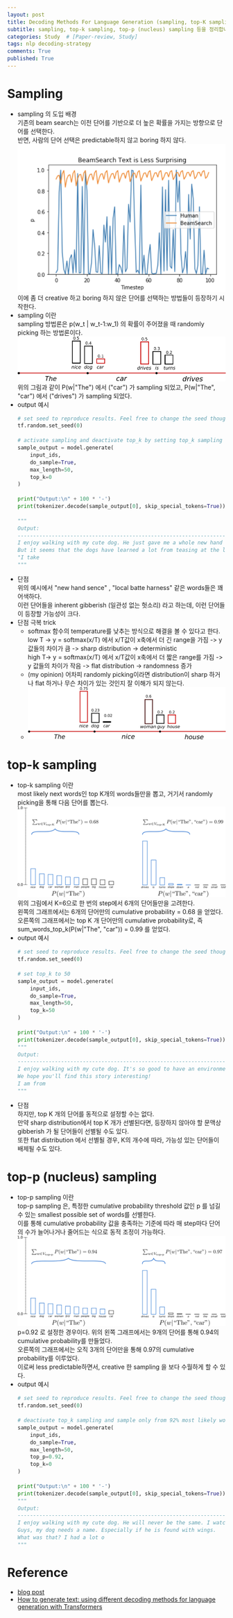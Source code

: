 ```yaml
---
layout: post
title: Decoding Methods For Language Generation (sampling, top-K sampling, top-p samping)
subtitle: sampling, top-k sampling, top-p (nucleus) sampling 등을 정리합니다. 
categories: Study  # [Paper-review, Study] 
tags: nlp decoding-strategy
comments: True
published: True
---
```

# Sampling 
- sampling 의 도입 배경 <br>
    기존의 beam search는 이전 단어를 기반으로 더 높은 확률을 가지는 방향으로 단어를 선택한다. <br>
    반면, 사람의 단어 선택은 predictable하지 않고 boring 하지 않다.<br>
    ![img](/assets/images/decoding-methods/boring_beam.png)<br>
    이에 좀 더 creative 하고 boring 하지 않은 단어를 선택하는 방법들이 등장하기 시작한다. <br>
- sampling 이란 <br>
    sampling 방법론은 p(w_t | w_t-1:w_1) 의 확률이 주어졌을 때 randomly picking 하는 방법론이다. <br>
    ![img](/assets/images/decoding-methods/sampling_search.png)<br>
    위의 그림과 같이 P(w|"The") 에서 ("car") 가 sampling 되었고, P(w|"The", "car") 에서 ("drives") 가 sampling 되었다. <br>
- output 예시 <br>
    ```python
    # set seed to reproduce results. Feel free to change the seed though to get different results
    tf.random.set_seed(0)

    # activate sampling and deactivate top_k by setting top_k sampling to 0
    sample_output = model.generate(
        input_ids, 
        do_sample=True, 
        max_length=50, 
        top_k=0
    )

    print("Output:\n" + 100 * '-')
    print(tokenizer.decode(sample_output[0], skip_special_tokens=True))

    """
    Output:
    ----------------------------------------------------------------------------------------------------
    I enjoy walking with my cute dog. He just gave me a whole new hand sense."
    But it seems that the dogs have learned a lot from teasing at the local batte harness once they take on the outside.
    "I take
    """

    ```
- 단점 <br>
    위의 예시에서 "new hand sence" , "local batte harness" 같은 words들은 꽤 어색하다. <br>
    이런 단어들을 inherent gibberish (일관성 없는 헛소리) 라고 하는데, 이런 단어들이 등장할 가능성이 크다. <br>
- 단점 극복 trick <br>
    - softmax 함수의 temperature를 낮추는 방식으로 해결을 볼 수 있다고 한다. <br>
        low T -> y = softmax(x/T) 에서 x/T값이 x축에서 더 긴 range을 가짐 -> y 값들의 차이가 큼 -> sharp distribution -> deterministic <br>
        high T-> y = softmax(x/T) 에서 x/T값이 x축에서 더 짧은 range를 가짐 -> y 값들의 차이가 작음 -> flat distribution -> randomness 증가 <br>
    - (my opinion) 어차피 randomly picking이라면 distribution이 sharp 하거나 flat 하거나 무슨 차이가 있는 것인지 잘 이해가 되지 않는다.<br>
    - ![img](/assets/images/decoding-methods/sampling_search_with_temp.png)<br>

# top-k sampling 
- top-k sampling 이란 <br>
    most likely next words인 top K개의 words들만을 뽑고, 거기서 randomly picking을 통해 다음 단어를 뽑는다. <br>
    ![img](/assets/images/decoding-methods/top_k_sampling.png)<br>
    위의 그림에서 K=6으로 한 번의 step에서 6개의 단어들만을 고려한다. <br>
    왼쪽의 그래프에서는 6개의 단어만의 cumulative probability = 0.68 을 얻었다. <br>
    오른쪽의 그래프에서는 top K 개 단어만의 cumulative probability로, 즉 sum_words_top_k(P(w|"The", "car")) = 0.99 를 얻었다. <br>
- output 예시<br>
    ```python
    # set seed to reproduce results. Feel free to change the seed though to get different results
    tf.random.set_seed(0)

    # set top_k to 50
    sample_output = model.generate(
        input_ids, 
        do_sample=True, 
        max_length=50, 
        top_k=50
    )

    print("Output:\n" + 100 * '-')
    print(tokenizer.decode(sample_output[0], skip_special_tokens=True))
    """
    Output:
    ----------------------------------------------------------------------------------------------------
    I enjoy walking with my cute dog. It's so good to have an environment where your dog is available to share with you and we'll be taking care of you.
    We hope you'll find this story interesting!
    I am from
    """
    ```
- 단점 <br>
    하지만, top K 개의 단어를 동적으로 설정할 수는 없다. <br>
    만약 sharp distribution에서 top K 개가 선별된다면, 등장하지 않아야 할 문맥상 gibberish 가 될 단어들이 선별될 수도 있다. <br>
    또한 flat distribution 에서 선별될 경우, K의 개수에 따라, 가능성 있는 단어들이 배제될 수도 있다. <br>

# top-p (nucleus) sampling <br>
- top-p sampling 이란 <br>
    top-p sampling 은, 특정한 cumulative probability threshold 값인 p 를 넘길 수 있는 smallest possible set of words를 선별한다. <br>
    이를 통해 cumulative probability 값을 충족하는 기준에 따라 매 step마다 단어의 수가 늘어나거나 줄어드는 식으로 동적 조정이 가능하다.<br>
    ![img](/assets/images/decoding-methods/top_p_sampling.png)<br>
    p=0.92 로 설정한 경우이다. 위의 왼쪽 그래프에서는 9개의 단어를 통해 0.94의 cumulative probability를 만들었다. <br>
    오른쪽의 그래프에서는 오직 3개의 단어만을 통해 0.97의 cumulative probability를 이루었다.<br>
    이로써 less predictable하면서, creative 한 sampling 을 보다 수월하게 할 수 있다. <br>
- output 예시 <br>
    ```python
    # set seed to reproduce results. Feel free to change the seed though to get different results
    tf.random.set_seed(0)

    # deactivate top_k sampling and sample only from 92% most likely words
    sample_output = model.generate(
        input_ids, 
        do_sample=True, 
        max_length=50, 
        top_p=0.92, 
        top_k=0
    )

    print("Output:\n" + 100 * '-')
    print(tokenizer.decode(sample_output[0], skip_special_tokens=True))
    """
    Output:
    ----------------------------------------------------------------------------------------------------
    I enjoy walking with my cute dog. He will never be the same. I watch him play.
    Guys, my dog needs a name. Especially if he is found with wings.
    What was that? I had a lot o
    """
    ```

# Reference 
- <a href="https://littlefoxdiary.tistory.com/46"> blog post </a>
- <a href="https://huggingface.co/blog/how-to-generate"> How to generate text: using different decoding methods for language generation with Transformers </a>